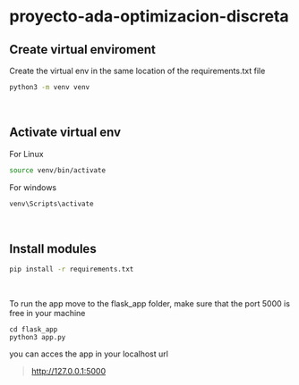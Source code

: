 # proyecto-ada-optimizacion-discreta

## Create virtual enviroment
Create the virtual env in the same location of the requirements.txt file
```sh
python3 -m venv venv
```
<br>

## Activate virtual env

For Linux
```sh
source venv/bin/activate
```

For windows
```sh
venv\Scripts\activate
```

<br>

## Install modules
```sh
pip install -r requirements.txt
```

<br>

To run the app move to the flask_app folder, make sure that the port 5000 is free in your machine
```
cd flask_app
python3 app.py
```

you can acces the app in your localhost url

> http://127.0.0.1:5000
